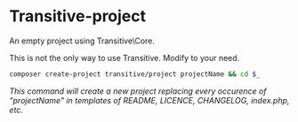 # Transitive-project

An empty project using Transitive\Core.

This is not the only way to use Transitive. Modify to your need.

```sh
composer create-project transitive/project projectName && cd $_
```
*This command will create a new project replacing every occurence of "projectName" in templates of README, LICENCE, CHANGELOG, index.php, etc.*
